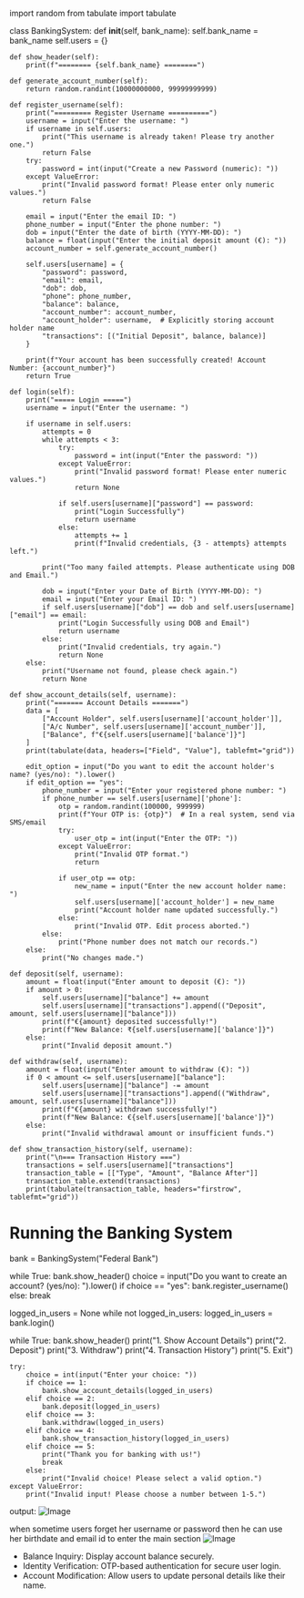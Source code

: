 import random
from tabulate import tabulate


class BankingSystem:
    def __init__(self, bank_name):
        self.bank_name = bank_name
        self.users = {}

    def show_header(self):
        print(f"======== {self.bank_name} ========")

    def generate_account_number(self):
        return random.randint(10000000000, 99999999999)

    def register_username(self):
        print("========= Register Username ==========")
        username = input("Enter the username: ")
        if username in self.users:
            print("This username is already taken! Please try another one.")
            return False
        try:
            password = int(input("Create a new Password (numeric): "))
        except ValueError:
            print("Invalid password format! Please enter only numeric values.")
            return False

        email = input("Enter the email ID: ")
        phone_number = input("Enter the phone number: ")
        dob = input("Enter the date of birth (YYYY-MM-DD): ")
        balance = float(input("Enter the initial deposit amount (€): "))
        account_number = self.generate_account_number()

        self.users[username] = {
            "password": password,
            "email": email,
            "dob": dob,
            "phone": phone_number,
            "balance": balance,
            "account_number": account_number,
            "account_holder": username,  # Explicitly storing account holder name
            "transactions": [("Initial Deposit", balance, balance)]
        }

        print(f"Your account has been successfully created! Account Number: {account_number}")
        return True

    def login(self):
        print("===== Login =====")
        username = input("Enter the username: ")

        if username in self.users:
            attempts = 0
            while attempts < 3:
                try:
                    password = int(input("Enter the password: "))
                except ValueError:
                    print("Invalid password format! Please enter numeric values.")
                    return None

                if self.users[username]["password"] == password:
                    print("Login Successfully")
                    return username
                else:
                    attempts += 1
                    print(f"Invalid credentials, {3 - attempts} attempts left.")

            print("Too many failed attempts. Please authenticate using DOB and Email.")

            dob = input("Enter your Date of Birth (YYYY-MM-DD): ")
            email = input("Enter your Email ID: ")
            if self.users[username]["dob"] == dob and self.users[username]["email"] == email:
                print("Login Successfully using DOB and Email")
                return username
            else:
                print("Invalid credentials, try again.")
                return None
        else:
            print("Username not found, please check again.")
            return None

    def show_account_details(self, username):
        print("======= Account Details =======")
        data = [
            ["Account Holder", self.users[username]['account_holder']],
            ["A/c Number", self.users[username]['account_number']],
            ["Balance", f"€{self.users[username]['balance']}"]
        ]
        print(tabulate(data, headers=["Field", "Value"], tablefmt="grid"))

        edit_option = input("Do you want to edit the account holder's name? (yes/no): ").lower()
        if edit_option == "yes":
            phone_number = input("Enter your registered phone number: ")
            if phone_number == self.users[username]['phone']:
                otp = random.randint(100000, 999999)
                print(f"Your OTP is: {otp}")  # In a real system, send via SMS/email
                try:
                    user_otp = int(input("Enter the OTP: "))
                except ValueError:
                    print("Invalid OTP format.")
                    return

                if user_otp == otp:
                    new_name = input("Enter the new account holder name: ")
                    self.users[username]['account_holder'] = new_name
                    print("Account holder name updated successfully.")
                else:
                    print("Invalid OTP. Edit process aborted.")
            else:
                print("Phone number does not match our records.")
        else:
            print("No changes made.")

    def deposit(self, username):
        amount = float(input("Enter amount to deposit (€): "))
        if amount > 0:
            self.users[username]["balance"] += amount
            self.users[username]["transactions"].append(("Deposit", amount, self.users[username]["balance"]))
            print(f"€{amount} deposited successfully!")
            print(f"New Balance: ₹{self.users[username]['balance']}")
        else:
            print("Invalid deposit amount.")

    def withdraw(self, username):
        amount = float(input("Enter amount to withdraw (€): "))
        if 0 < amount <= self.users[username]["balance"]:
            self.users[username]["balance"] -= amount
            self.users[username]["transactions"].append(("Withdraw", amount, self.users[username]["balance"]))
            print(f"€{amount} withdrawn successfully!")
            print(f"New Balance: €{self.users[username]['balance']}")
        else:
            print("Invalid withdrawal amount or insufficient funds.")

    def show_transaction_history(self, username):
        print("\n=== Transaction History ===")
        transactions = self.users[username]["transactions"]
        transaction_table = [["Type", "Amount", "Balance After"]]
        transaction_table.extend(transactions)
        print(tabulate(transaction_table, headers="firstrow", tablefmt="grid"))


# Running the Banking System
bank = BankingSystem("Federal Bank")

while True:
    bank.show_header()
    choice = input("Do you want to create an account? (yes/no): ").lower()
    if choice == "yes":
        bank.register_username()
    else:
        break

logged_in_users = None
while not logged_in_users:
    logged_in_users = bank.login()

while True:
    bank.show_header()
    print("1. Show Account Details")
    print("2. Deposit")
    print("3. Withdraw")
    print("4. Transaction History")
    print("5. Exit")

    try:
        choice = int(input("Enter your choice: "))
        if choice == 1:
            bank.show_account_details(logged_in_users)
        elif choice == 2:
            bank.deposit(logged_in_users)
        elif choice == 3:
            bank.withdraw(logged_in_users)
        elif choice == 4:
            bank.show_transaction_history(logged_in_users)
        elif choice == 5:
            print("Thank you for banking with us!")
            break
        else:
            print("Invalid choice! Please select a valid option.")
    except ValueError:
        print("Invalid input! Please choose a number between 1-5.")

output:
![Image](https://github.com/user-attachments/assets/1f708388-f766-4ea8-8585-7810b5b6c8fd)

when sometime users forget her username or password then he can use her birthdate and email id to enter the main section
![Image](https://github.com/user-attachments/assets/15948634-6246-4e44-b47b-0fbb496ecdb0)

- Balance Inquiry: Display account balance securely.
- Identity Verification: OTP-based authentication for secure user login.
- Account Modification: Allow users to update personal details like their name.




